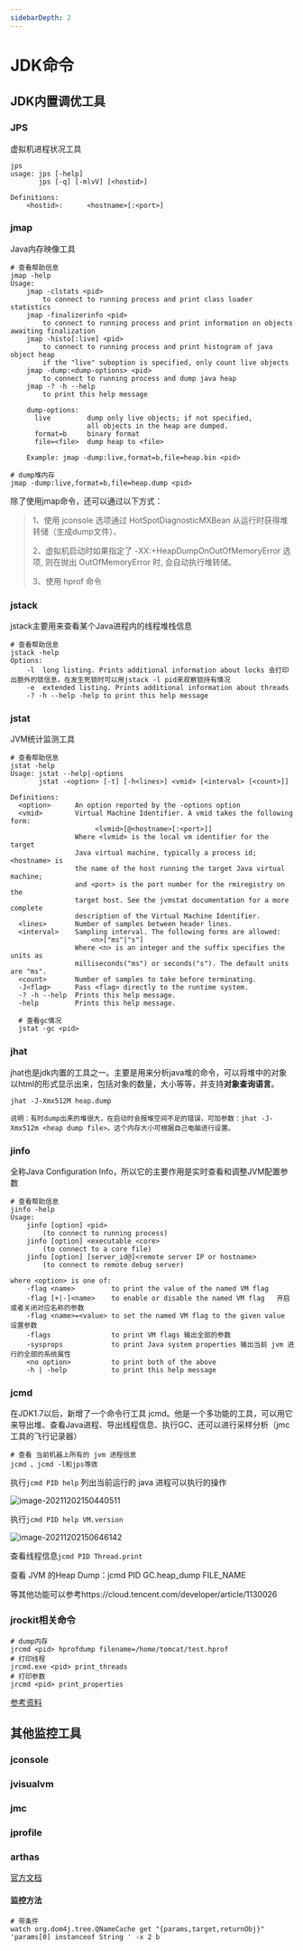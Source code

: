 ```yaml
---
sidebarDepth: 2
---
```

# JDK命令

## JDK内置调优工具

### JPS 

虚拟机进程状况工具

```shell
jps
usage: jps [-help]
       jps [-q] [-mlvV] [<hostid>]

Definitions:
    <hostid>:      <hostname>[:<port>]
```

### jmap 

Java内存映像工具

```shell
# 查看帮助信息
jmap -help
Usage:
    jmap -clstats <pid>
        to connect to running process and print class loader statistics
    jmap -finalizerinfo <pid>
        to connect to running process and print information on objects awaiting finalization
    jmap -histo[:live] <pid>
        to connect to running process and print histogram of java object heap
        if the "live" suboption is specified, only count live objects
    jmap -dump:<dump-options> <pid>
        to connect to running process and dump java heap
    jmap -? -h --help
        to print this help message

    dump-options:
      live         dump only live objects; if not specified,
                   all objects in the heap are dumped.
      format=b     binary format
      file=<file>  dump heap to <file>

    Example: jmap -dump:live,format=b,file=heap.bin <pid>
    
# dump堆内存
jmap -dump:live,format=b,file=heap.dump <pid>
```

除了使用jmap命令，还可以通过以下方式：

> 1、使用 jconsole 选项通过 HotSpotDiagnosticMXBean 从运行时获得堆转储（生成dump文件）、
>
> 2、虚拟机启动时如果指定了 -XX:+HeapDumpOnOutOfMemoryError 选项, 则在抛出 OutOfMemoryError 时, 会自动执行堆转储。
>
> 3、使用 hprof 命令



### jstack

jstack主要用来查看某个Java进程内的线程堆栈信息

```shell
# 查看帮助信息
jstack -help
Options:
    -l  long listing. Prints additional information about locks 会打印出额外的锁信息，在发生死锁时可以用jstack -l pid来观察锁持有情况
    -e  extended listing. Prints additional information about threads
    -? -h --help -help to print this help message
```

### jstat

JVM统计监测工具

```shell
# 查看帮助信息
jstat -help
Usage: jstat --help|-options
       jstat -<option> [-t] [-h<lines>] <vmid> [<interval> [<count>]]

Definitions:
  <option>      An option reported by the -options option
  <vmid>        Virtual Machine Identifier. A vmid takes the following form:
                     <lvmid>[@<hostname>[:<port>]]
                Where <lvmid> is the local vm identifier for the target
                Java virtual machine, typically a process id; <hostname> is
                the name of the host running the target Java virtual machine;
                and <port> is the port number for the rmiregistry on the
                target host. See the jvmstat documentation for a more complete
                description of the Virtual Machine Identifier.
  <lines>       Number of samples between header lines.
  <interval>    Sampling interval. The following forms are allowed:
                    <n>["ms"|"s"]
                Where <n> is an integer and the suffix specifies the units as
                milliseconds("ms") or seconds("s"). The default units are "ms".
  <count>       Number of samples to take before terminating.
  -J<flag>      Pass <flag> directly to the runtime system.
  -? -h --help  Prints this help message.
  -help         Prints this help message.
  
  # 查看gc情况
  jstat -gc <pid>
```

### jhat

jhat也是jdk内置的工具之一。主要是用来分析java堆的命令，可以将堆中的对象以html的形式显示出来，包括对象的数量，大小等等，并支持**对象查询语言**。

``` shell
jhat -J-Xmx512M heap.dump

说明：有时dump出来的堆很大，在启动时会报堆空间不足的错误，可加参数：jhat -J-Xmx512m <heap dump file>。这个内存大小可根据自己电脑进行设置。
```



### jinfo

全称Java Configuration Info，所以它的主要作用是实时查看和调整JVM配置参数

```shell
# 查看帮助信息
jinfo -help
Usage:
    jinfo [option] <pid>
        (to connect to running process)
    jinfo [option] <executable <core>
        (to connect to a core file)
    jinfo [option] [server_id@]<remote server IP or hostname>
        (to connect to remote debug server)

where <option> is one of:
    -flag <name>         to print the value of the named VM flag
    -flag [+|-]<name>    to enable or disable the named VM flag   开启或者关闭对应名称的参数
    -flag <name>=<value> to set the named VM flag to the given value 设置参数
    -flags               to print VM flags 输出全部的参数
    -sysprops            to print Java system properties 输出当前 jvm 进行的全部的系统属性
    <no option>          to print both of the above
    -h | -help           to print this help message
```

### jcmd

在JDK1.7以后，新增了一个命令行工具 jcmd。他是一个多功能的工具，可以用它来导出堆、查看Java进程、导出线程信息、执行GC、还可以进行采样分析（jmc 工具的飞行记录器）

```shell
# 查看 当前机器上所有的 jvm 进程信息
jcmd 、jcmd -l和jps等效

```

执行`jcmd PID help` 列出当前运行的 java 进程可以执行的操作

![image-20211202150440511](https://gitee.com/zengsl/picBed/raw/master/img/2021/12/20211202150440.png)

执行`jcmd PID help VM.version`

![image-20211202150646142](https://gitee.com/zengsl/picBed/raw/master/img/2021/12/20211202150646.png)

查看线程信息`jcmd PID Thread.print`

查看 JVM 的Heap Dump：jcmd PID GC.heap_dump FILE_NAME

等其他功能可以参考https://cloud.tencent.com/developer/article/1130026



### jrockit相关命令

```shell
# dump内存
jrcmd <pid> hprofdump filename=/home/tomcat/test.hprof
# 打印线程
jrcmd.exe <pid> print_threads
# 打印参数
jrcmd <pid> print_properties
```

[参考资料](https://docs.oracle.com/cd/E13150_01/jrockit_jvm/jrockit/geninfo/diagnos/diagnosIX.html)



## 其他监控工具

### jconsole

### jvisualvm

### jmc

### jprofile

### arthas

[官方文档](https://arthas.aliyun.com/doc/)

#### 监控方法

```shell
# 带条件
watch org.dom4j.tree.QNameCache get "{params,target,returnObj}" 'params[0] instanceof String ' -x 2 b
```

